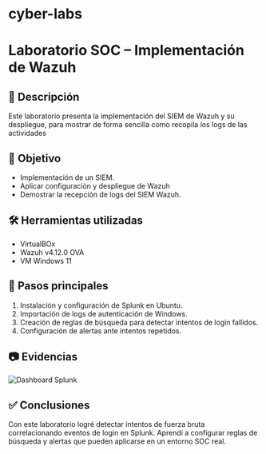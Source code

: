 # cyber-labs
# Laboratorio SOC – Implementación de Wazuh

## 📌 Descripción
Este laboratorio presenta la implementación del SIEM de Wazuh y su despliegue, para mostrar de forma sencilla como recopila los logs de las actividades

## 🎯 Objetivo
- Implementación de un SIEM.
- Aplicar configuración y despliegue de Wazuh
- Demostrar la recepción de logs del SIEM Wazuh.
  
## 🛠️ Herramientas utilizadas
- VirtualBOx
- Wazuh v4.12.0 OVA
- VM Windows 11

## 🔎 Pasos principales
1. Instalación y configuración de Splunk en Ubuntu.
2. Importación de logs de autenticación de Windows.
3. Creación de reglas de búsqueda para detectar intentos de login fallidos.
4. Configuración de alertas ante intentos repetidos.

## 📷 Evidencias
![Dashboard Splunk](imagenes/dashboard.png)

## ✅ Conclusiones
Con este laboratorio logré detectar intentos de fuerza bruta correlacionando eventos de login en Splunk. 
Aprendí a configurar reglas de búsqueda y alertas que pueden aplicarse en un entorno SOC real.

